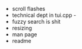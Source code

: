 + scroll flashes
+ technical dept in tui.cpp -
+ fuzzy search is shit
+ resizing
+ man page
+ readme
